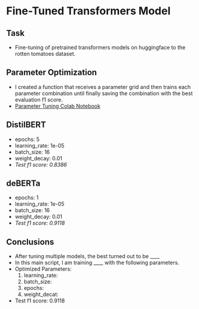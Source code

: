 # Fine-Tuned Transformers Model

## Task
* Fine-tuning of pretrained transformers models on huggingface 
to the rotten tomatoes dataset. 

## Parameter Optimization
* I created a function that receives a parameter grid and then trains 
each parameter combination until finally saving the combination with 
the best evaluation f1 score.
* [Parameter Tuning Colab Notebook](https://colab.research.google.com/drive/1vtNBEbhre3c0S_qnfLrE6SJ96LSM6jkd?usp=sharing)

## DistilBERT
* epochs: 5
* learning_rate: 1e-05
* batch_size: 16
* weight_decay: 0.01
* *Test f1 score: 0.8386*

## deBERTa
* epochs: 1
* learning_rate: 1e-05
* batch_size: 16
* weight_decay: 0.01
* *Test f1 score: 0.9118*


## Conclusions
* After tuning multiple models, the best turned out to be ____
* In this main script, I am training ____ with the following parameters.
* Optimized Parameters:
  1. learning_rate: 
  2. batch_size:  
  3. epochs: 
  4. weight_decat:
* Test f1 score: 0.9118
